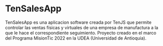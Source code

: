 # TenSalesApp

TenSalesApp es una aplicacion software creada por TenJS que permite controlar las ventas físicas y virtuales de una empresa de manufactura a la que le hace el correspondiente seguimiento. 
Proyecto creado en el marco del Programa MisionTic 2022 en la UDEA (Universidad de Antioquia).